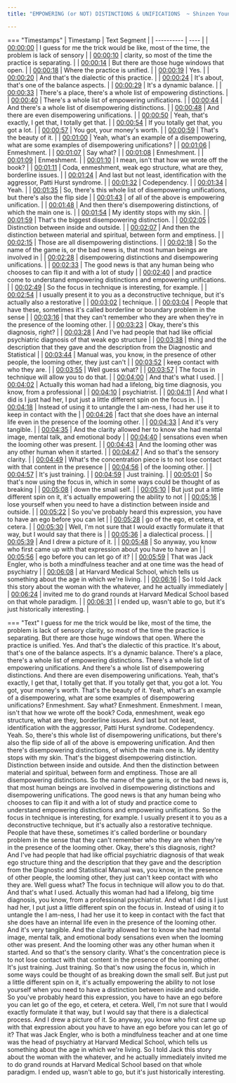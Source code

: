 ```yaml
---
title: "EMPOWERING (or NOT) DISTINCTIONS & UNIFICATIONS  ~ Shinzen Young"

---
```

=== "Timestamps"
    | Timestamp | Text Segment |
    | ---------- | ----  |
    | [00:00:00](https://www.youtube.com/watch?v=cDUBoOGnTqI&t=0) |  I guess for me the trick would be like, most of the time, the problem is lack of sensory |
    | [00:00:10](https://www.youtube.com/watch?v=cDUBoOGnTqI&t=10) |  clarity, so most of the time the practice is separating. |
    | [00:00:14](https://www.youtube.com/watch?v=cDUBoOGnTqI&t=14) |  But there are those huge windows that open. |
    | [00:00:18](https://www.youtube.com/watch?v=cDUBoOGnTqI&t=18) |  Where the practice is unified. |
    | [00:00:19](https://www.youtube.com/watch?v=cDUBoOGnTqI&t=19) |  Yes. |
    | [00:00:20](https://www.youtube.com/watch?v=cDUBoOGnTqI&t=20) |  And that's the dialectic of this practice. |
    | [00:00:24](https://www.youtube.com/watch?v=cDUBoOGnTqI&t=24) |  It's about, that's one of the balance aspects. |
    | [00:00:29](https://www.youtube.com/watch?v=cDUBoOGnTqI&t=29) |  It's a dynamic balance. |
    | [00:00:33](https://www.youtube.com/watch?v=cDUBoOGnTqI&t=33) |  There's a place, there's a whole list of empowering distinctions. |
    | [00:00:40](https://www.youtube.com/watch?v=cDUBoOGnTqI&t=40) |  There's a whole list of empowering unifications. |
    | [00:00:44](https://www.youtube.com/watch?v=cDUBoOGnTqI&t=44) |  And there's a whole list of disempowering distinctions. |
    | [00:00:48](https://www.youtube.com/watch?v=cDUBoOGnTqI&t=48) |  And there are even disempowering unifications. |
    | [00:00:50](https://www.youtube.com/watch?v=cDUBoOGnTqI&t=50) |  Yeah, that's exactly, I get that, I totally get that. |
    | [00:00:54](https://www.youtube.com/watch?v=cDUBoOGnTqI&t=54) |  If you totally get that, you got a lot. |
    | [00:00:57](https://www.youtube.com/watch?v=cDUBoOGnTqI&t=57) |  You got, your money's worth. |
    | [00:00:59](https://www.youtube.com/watch?v=cDUBoOGnTqI&t=59) |  That's the beauty of it. |
    | [00:01:00](https://www.youtube.com/watch?v=cDUBoOGnTqI&t=60) |  Yeah, what's an example of a disempowering, what are some examples of disempowering unifications? |
    | [00:01:06](https://www.youtube.com/watch?v=cDUBoOGnTqI&t=66) |  Enmeshment. |
    | [00:01:07](https://www.youtube.com/watch?v=cDUBoOGnTqI&t=67) |  Say what? |
    | [00:01:08](https://www.youtube.com/watch?v=cDUBoOGnTqI&t=68) |  Enmeshment. |
    | [00:01:09](https://www.youtube.com/watch?v=cDUBoOGnTqI&t=69) |  Enmeshment. |
    | [00:01:10](https://www.youtube.com/watch?v=cDUBoOGnTqI&t=70) |  I mean, isn't that how we wrote off the book? |
    | [00:01:11](https://www.youtube.com/watch?v=cDUBoOGnTqI&t=71) |  Coda, enmeshment, weak ego structure, what are they, borderline issues. |
    | [00:01:24](https://www.youtube.com/watch?v=cDUBoOGnTqI&t=84) |  And last but not least, identification with the aggressor, Patti Hurst syndrome. |
    | [00:01:32](https://www.youtube.com/watch?v=cDUBoOGnTqI&t=92) |  Codependency. |
    | [00:01:34](https://www.youtube.com/watch?v=cDUBoOGnTqI&t=94) |  Yeah. |
    | [00:01:35](https://www.youtube.com/watch?v=cDUBoOGnTqI&t=95) |  So, there's this whole list of disempowering unifications, but there's also the flip side |
    | [00:01:43](https://www.youtube.com/watch?v=cDUBoOGnTqI&t=103) |  of all of the above is empowering unification. |
    | [00:01:48](https://www.youtube.com/watch?v=cDUBoOGnTqI&t=108) |  And then there's disempowering distinctions, of which the main one is. |
    | [00:01:54](https://www.youtube.com/watch?v=cDUBoOGnTqI&t=114) |  My identity stops with my skin. |
    | [00:01:59](https://www.youtube.com/watch?v=cDUBoOGnTqI&t=119) |  That's the biggest disempowering distinction. |
    | [00:02:05](https://www.youtube.com/watch?v=cDUBoOGnTqI&t=125) |  Distinction between inside and outside. |
    | [00:02:07](https://www.youtube.com/watch?v=cDUBoOGnTqI&t=127) |  And then the distinction between material and spiritual, between form and emptiness. |
    | [00:02:15](https://www.youtube.com/watch?v=cDUBoOGnTqI&t=135) |  Those are all disempowering distinctions. |
    | [00:02:18](https://www.youtube.com/watch?v=cDUBoOGnTqI&t=138) |  So the name of the game is, or the bad news is, that most human beings are involved in |
    | [00:02:28](https://www.youtube.com/watch?v=cDUBoOGnTqI&t=148) |  disempowering distinctions and disempowering unifications. |
    | [00:02:33](https://www.youtube.com/watch?v=cDUBoOGnTqI&t=153) |  The good news is that any human being who chooses to can flip it and with a lot of study |
    | [00:02:40](https://www.youtube.com/watch?v=cDUBoOGnTqI&t=160) |  and practice come to understand empowering distinctions and empowering unifications. |
    | [00:02:49](https://www.youtube.com/watch?v=cDUBoOGnTqI&t=169) |  So the focus in technique is interesting, for example. |
    | [00:02:54](https://www.youtube.com/watch?v=cDUBoOGnTqI&t=174) |  I usually present it to you as a deconstructive technique, but it's actually also a restorative |
    | [00:03:02](https://www.youtube.com/watch?v=cDUBoOGnTqI&t=182) |  technique. |
    | [00:03:04](https://www.youtube.com/watch?v=cDUBoOGnTqI&t=184) |  People that have these, sometimes it's called borderline or boundary problem in the sense |
    | [00:03:16](https://www.youtube.com/watch?v=cDUBoOGnTqI&t=196) |  that they can't remember who they are when they're in the presence of the looming other. |
    | [00:03:23](https://www.youtube.com/watch?v=cDUBoOGnTqI&t=203) |  Okay, there's this diagnosis, right? |
    | [00:03:28](https://www.youtube.com/watch?v=cDUBoOGnTqI&t=208) |  And I've had people that had like official psychiatric diagnosis of that weak ego structure |
    | [00:03:38](https://www.youtube.com/watch?v=cDUBoOGnTqI&t=218) |  thing and the description that they gave and the description from the Diagnostic and Statistical |
    | [00:03:44](https://www.youtube.com/watch?v=cDUBoOGnTqI&t=224) |  Manual was, you know, in the presence of other people, the looming other, they just can't |
    | [00:03:52](https://www.youtube.com/watch?v=cDUBoOGnTqI&t=232) |  keep contact with who they are. |
    | [00:03:55](https://www.youtube.com/watch?v=cDUBoOGnTqI&t=235) |  Well guess what? |
    | [00:03:57](https://www.youtube.com/watch?v=cDUBoOGnTqI&t=237) |  The focus in technique will allow you to do that. |
    | [00:04:00](https://www.youtube.com/watch?v=cDUBoOGnTqI&t=240) |  And that's what I used. |
    | [00:04:02](https://www.youtube.com/watch?v=cDUBoOGnTqI&t=242) |  Actually this woman had had a lifelong, big time diagnosis, you know, from a professional |
    | [00:04:10](https://www.youtube.com/watch?v=cDUBoOGnTqI&t=250) |  psychiatrist. |
    | [00:04:11](https://www.youtube.com/watch?v=cDUBoOGnTqI&t=251) |  And what I did is I just had her, I put just a little different spin on the focus in. |
    | [00:04:18](https://www.youtube.com/watch?v=cDUBoOGnTqI&t=258) |  Instead of using it to untangle the I am-ness, I had her use it to keep in contact with the |
    | [00:04:26](https://www.youtube.com/watch?v=cDUBoOGnTqI&t=266) |  fact that she does have an internal life even in the presence of the looming other. |
    | [00:04:33](https://www.youtube.com/watch?v=cDUBoOGnTqI&t=273) |  And it's very tangible. |
    | [00:04:35](https://www.youtube.com/watch?v=cDUBoOGnTqI&t=275) |  And the clarity allowed her to know she had mental image, mental talk, and emotional body |
    | [00:04:40](https://www.youtube.com/watch?v=cDUBoOGnTqI&t=280) |  sensations even when the looming other was present. |
    | [00:04:43](https://www.youtube.com/watch?v=cDUBoOGnTqI&t=283) |  And the looming other was any other human when it started. |
    | [00:04:47](https://www.youtube.com/watch?v=cDUBoOGnTqI&t=287) |  And so that's the sensory clarity. |
    | [00:04:49](https://www.youtube.com/watch?v=cDUBoOGnTqI&t=289) |  What's the concentration piece is to not lose contact with that content in the presence |
    | [00:04:56](https://www.youtube.com/watch?v=cDUBoOGnTqI&t=296) |  of the looming other. |
    | [00:04:57](https://www.youtube.com/watch?v=cDUBoOGnTqI&t=297) |  It's just training. |
    | [00:04:59](https://www.youtube.com/watch?v=cDUBoOGnTqI&t=299) |  Just training. |
    | [00:05:01](https://www.youtube.com/watch?v=cDUBoOGnTqI&t=301) |  So that's now using the focus in, which in some ways could be thought of as breaking |
    | [00:05:08](https://www.youtube.com/watch?v=cDUBoOGnTqI&t=308) |  down the small self. |
    | [00:05:10](https://www.youtube.com/watch?v=cDUBoOGnTqI&t=310) |  But just put a little different spin on it, it's actually empowering the ability to not |
    | [00:05:16](https://www.youtube.com/watch?v=cDUBoOGnTqI&t=316) |  lose yourself when you need to have a distinction between inside and outside. |
    | [00:05:22](https://www.youtube.com/watch?v=cDUBoOGnTqI&t=322) |  So you've probably heard this expression, you have to have an ego before you can let |
    | [00:05:28](https://www.youtube.com/watch?v=cDUBoOGnTqI&t=328) |  go of the ego, et cetera, et cetera. |
    | [00:05:30](https://www.youtube.com/watch?v=cDUBoOGnTqI&t=330) |  Well, I'm not sure that I would exactly formulate it that way, but I would say that there is |
    | [00:05:36](https://www.youtube.com/watch?v=cDUBoOGnTqI&t=336) |  a dialectical process. |
    | [00:05:39](https://www.youtube.com/watch?v=cDUBoOGnTqI&t=339) |  And I drew a picture of it. |
    | [00:05:48](https://www.youtube.com/watch?v=cDUBoOGnTqI&t=348) |  So anyway, you know who first came up with that expression about you have to have an |
    | [00:05:56](https://www.youtube.com/watch?v=cDUBoOGnTqI&t=356) |  ego before you can let go of it? |
    | [00:05:59](https://www.youtube.com/watch?v=cDUBoOGnTqI&t=359) |  That was Jack Engler, who is both a mindfulness teacher and at one time was the head of psychiatry |
    | [00:06:08](https://www.youtube.com/watch?v=cDUBoOGnTqI&t=368) |  at Harvard Medical School, which tells us something about the age in which we're living. |
    | [00:06:16](https://www.youtube.com/watch?v=cDUBoOGnTqI&t=376) |  So I told Jack this story about the woman with the whatever, and he actually immediately |
    | [00:06:24](https://www.youtube.com/watch?v=cDUBoOGnTqI&t=384) |  invited me to do grand rounds at Harvard Medical School based on that whole paradigm. |
    | [00:06:31](https://www.youtube.com/watch?v=cDUBoOGnTqI&t=391) |  I ended up, wasn't able to go, but it's just historically interesting. |

=== "Text"
     I guess for me the trick would be like, most of the time, the problem is lack of sensory clarity, so most of the time the practice is separating. But there are those huge windows that open. Where the practice is unified. Yes. And that's the dialectic of this practice. It's about, that's one of the balance aspects. It's a dynamic balance. There's a place, there's a whole list of empowering distinctions. There's a whole list of empowering unifications. And there's a whole list of disempowering distinctions. And there are even disempowering unifications. Yeah, that's exactly, I get that, I totally get that. If you totally get that, you got a lot. You got, your money's worth. That's the beauty of it. Yeah, what's an example of a disempowering, what are some examples of disempowering unifications? Enmeshment. Say what? Enmeshment. Enmeshment. I mean, isn't that how we wrote off the book? Coda, enmeshment, weak ego structure, what are they, borderline issues. And last but not least, identification with the aggressor, Patti Hurst syndrome. Codependency. Yeah. So, there's this whole list of disempowering unifications, but there's also the flip side of all of the above is empowering unification. And then there's disempowering distinctions, of which the main one is. My identity stops with my skin. That's the biggest disempowering distinction. Distinction between inside and outside. And then the distinction between material and spiritual, between form and emptiness. Those are all disempowering distinctions. So the name of the game is, or the bad news is, that most human beings are involved in disempowering distinctions and disempowering unifications. The good news is that any human being who chooses to can flip it and with a lot of study and practice come to understand empowering distinctions and empowering unifications. So the focus in technique is interesting, for example. I usually present it to you as a deconstructive technique, but it's actually also a restorative technique. People that have these, sometimes it's called borderline or boundary problem in the sense that they can't remember who they are when they're in the presence of the looming other. Okay, there's this diagnosis, right? And I've had people that had like official psychiatric diagnosis of that weak ego structure thing and the description that they gave and the description from the Diagnostic and Statistical Manual was, you know, in the presence of other people, the looming other, they just can't keep contact with who they are. Well guess what? The focus in technique will allow you to do that. And that's what I used. Actually this woman had had a lifelong, big time diagnosis, you know, from a professional psychiatrist. And what I did is I just had her, I put just a little different spin on the focus in. Instead of using it to untangle the I am-ness, I had her use it to keep in contact with the fact that she does have an internal life even in the presence of the looming other. And it's very tangible. And the clarity allowed her to know she had mental image, mental talk, and emotional body sensations even when the looming other was present. And the looming other was any other human when it started. And so that's the sensory clarity. What's the concentration piece is to not lose contact with that content in the presence of the looming other. It's just training. Just training. So that's now using the focus in, which in some ways could be thought of as breaking down the small self. But just put a little different spin on it, it's actually empowering the ability to not lose yourself when you need to have a distinction between inside and outside. So you've probably heard this expression, you have to have an ego before you can let go of the ego, et cetera, et cetera. Well, I'm not sure that I would exactly formulate it that way, but I would say that there is a dialectical process. And I drew a picture of it. So anyway, you know who first came up with that expression about you have to have an ego before you can let go of it? That was Jack Engler, who is both a mindfulness teacher and at one time was the head of psychiatry at Harvard Medical School, which tells us something about the age in which we're living. So I told Jack this story about the woman with the whatever, and he actually immediately invited me to do grand rounds at Harvard Medical School based on that whole paradigm. I ended up, wasn't able to go, but it's just historically interesting.